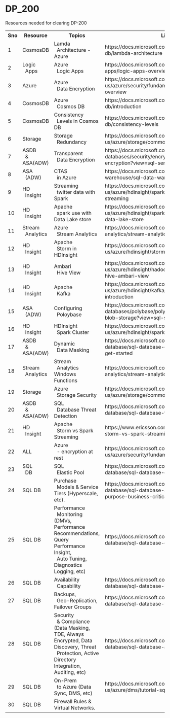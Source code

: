 # DP_200
Resources needed for clearing DP-200

<table class="tg">
  <tr>
    <th class="tg-0lax">Sno</th>
    <th class="tg-0lax">Resource</th>
    <th class="tg-0lax">Topics</th>
    <th class="tg-0lax">Links</th>
    <th class="tg-0lax">Youtube</th>
  </tr>
  <tr>
    <td class="tg-0lax">1</td>
    <td class="tg-0lax">CosmosDB</td>
    <td class="tg-0lax">Lamda<br>&nbsp;&nbsp;Architecture - Azure</td>
    <td class="tg-0lax">https://docs.microsoft.com/en-us/azure/cosmos-db/lambda-architecture</td>
    <td class="tg-0lax">https://www.youtube.com/watch?v=AY2ucu4HgeQ</td>
  </tr>
  <tr>
    <td class="tg-0lax">2</td>
    <td class="tg-0lax">Logic<br>&nbsp;&nbsp;Apps</td>
    <td class="tg-0lax">Azure<br>&nbsp;&nbsp;Logic Apps</td>
    <td class="tg-0lax">https://docs.microsoft.com/en-us/azure/logic-apps/logic-apps-overview</td>
    <td class="tg-0lax"> </td>
  </tr>
  <tr>
    <td class="tg-0lax">3</td>
    <td class="tg-0lax">Azure</td>
    <td class="tg-0lax">Azure<br>&nbsp;&nbsp;Data Encryption</td>
    <td class="tg-0lax">https://docs.microsoft.com/en-us/azure/security/fundamentals/encryption-overview</td>
    <td class="tg-0lax"> </td>
  </tr>
  <tr>
    <td class="tg-0lax">4</td>
    <td class="tg-0lax">CosmosDB</td>
    <td class="tg-0lax">Azure<br>&nbsp;&nbsp;Cosmos DB</td>
    <td class="tg-0lax">https://docs.microsoft.com/en-us/azure/cosmos-db/introduction</td>
    <td class="tg-0lax"> </td>
  </tr>
  <tr>
    <td class="tg-0lax">5</td>
    <td class="tg-0lax">CosmosDB</td>
    <td class="tg-0lax">Consistency<br>&nbsp;&nbsp;Levels in Cosmos DB</td>
    <td class="tg-0lax">https://docs.microsoft.com/en-us/azure/cosmos-db/consistency-levels</td>
    <td class="tg-0lax"> </td>
  </tr>
  <tr>
    <td class="tg-0lax">6</td>
    <td class="tg-0lax">Storage</td>
    <td class="tg-0lax">Storage<br>&nbsp;&nbsp;Redundancy</td>
    <td class="tg-0lax">https://docs.microsoft.com/en-us/azure/storage/common/storage-redundancy</td>
    <td class="tg-0lax"> </td>
  </tr>
  <tr>
    <td class="tg-0lax">7</td>
    <td class="tg-0lax">ASDB<br>&nbsp;&nbsp;&amp; ASA(ADW)</td>
    <td class="tg-0lax">Transparent<br>&nbsp;&nbsp;Data Encryption</td>
    <td class="tg-0lax">https://docs.microsoft.com/en-us/sql/relational-databases/security/encryption/transparent-data-encryption?view=sql-server-ver15</td>
    <td class="tg-0lax"> </td>
  </tr>
  <tr>
    <td class="tg-0lax">8</td>
    <td class="tg-0lax">ASA<br>&nbsp;&nbsp;(ADW)</td>
    <td class="tg-0lax">CTAS<br>&nbsp;&nbsp;in Azure</td>
    <td class="tg-0lax">https://docs.microsoft.com/en-us/azure/sql-data-warehouse/sql-data-warehouse-develop-ctas</td>
    <td class="tg-0lax"> </td>
  </tr>
  <tr>
    <td class="tg-0lax">9</td>
    <td class="tg-0lax">HD<br>&nbsp;&nbsp;Insight</td>
    <td class="tg-0lax">Streaming<br>&nbsp;&nbsp;twitter data with Spark</td>
    <td class="tg-0lax">https://docs.microsoft.com/en-us/azure/hdinsight/spark/apache-spark-eventhub-streaming</td>
    <td class="tg-0lax">https://www.youtube.com/watch?v=sJ02fNsor3M</td>
  </tr>
  <tr>
    <td class="tg-0lax">10</td>
    <td class="tg-0lax">HD<br>&nbsp;&nbsp;Insight</td>
    <td class="tg-0lax">Apache<br>&nbsp;&nbsp;spark use with Data Lake store</td>
    <td class="tg-0lax">https://docs.microsoft.com/en-us/azure/hdinsight/spark/apache-spark-use-with-data-lake-store</td>
    <td class="tg-0lax"> </td>
  </tr>
  <tr>
    <td class="tg-0lax">11</td>
    <td class="tg-0lax">Stream<br>&nbsp;&nbsp;Analytics</td>
    <td class="tg-0lax">Azure<br>&nbsp;&nbsp;Stream Analytics</td>
    <td class="tg-0lax">https://docs.microsoft.com/en-us/azure/stream-analytics/stream-analytics-introduction</td>
    <td class="tg-0lax">https://www.youtube.com/watch?v=sJ02fNsor3M</td>
  </tr>
  <tr>
    <td class="tg-0lax">12</td>
    <td class="tg-0lax">HD<br>&nbsp;&nbsp;Insight</td>
    <td class="tg-0lax">Apache<br>&nbsp;&nbsp;Storm in HDInsight</td>
    <td class="tg-0lax">https://docs.microsoft.com/en-us/azure/hdinsight/storm/apache-storm-overview</td>
    <td class="tg-0lax"> </td>
  </tr>
  <tr>
    <td class="tg-0lax">13</td>
    <td class="tg-0lax">HD<br>&nbsp;&nbsp;Insight</td>
    <td class="tg-0lax">Ambari<br>&nbsp;&nbsp;Hive View</td>
    <td class="tg-0lax">https://docs.microsoft.com/en-us/azure/hdinsight/hadoop/apache-hadoop-use-hive-ambari-view</td>
    <td class="tg-0lax"> </td>
  </tr>
  <tr>
    <td class="tg-0lax">14</td>
    <td class="tg-0lax">HD<br>&nbsp;&nbsp;Insight</td>
    <td class="tg-0lax">Apache<br>&nbsp;&nbsp;Kafka</td>
    <td class="tg-0lax">https://docs.microsoft.com/en-us/azure/hdinsight/kafka/apache-kafka-introduction</td>
    <td class="tg-0lax"> </td>
  </tr>
  <tr>
    <td class="tg-0lax">15</td>
    <td class="tg-0lax">ASA<br>&nbsp;&nbsp;(ADW)</td>
    <td class="tg-0lax">Configuring<br>&nbsp;&nbsp;Poloybase</td>
    <td class="tg-0lax">https://docs.microsoft.com/en-us/sql/relational-databases/polybase/polybase-configure-azure-blob-storage?view=sql-server-ver15</td>
    <td class="tg-0lax"> </td>
  </tr>
  <tr>
    <td class="tg-0lax">16</td>
    <td class="tg-0lax">HD<br>&nbsp;&nbsp;Insight</td>
    <td class="tg-0lax">HDInsight<br>&nbsp;&nbsp;Spark Cluster</td>
    <td class="tg-0lax">https://docs.microsoft.com/en-us/azure/hdinsight/spark/apache-spark-overview</td>
    <td class="tg-0lax"> </td>
  </tr>
  <tr>
    <td class="tg-0lax">17</td>
    <td class="tg-0lax">ASDB<br>&nbsp;&nbsp;&amp; ASA(ADW)</td>
    <td class="tg-0lax">Dynamic<br>&nbsp;&nbsp;Data Masking</td>
    <td class="tg-0lax">https://docs.microsoft.com/en-us/azure/sql-database/sql-database-dynamic-data-masking-get-started</td>
    <td class="tg-0lax"> </td>
  </tr>
  <tr>
    <td class="tg-0lax">18</td>
    <td class="tg-0lax">Stream<br>&nbsp;&nbsp;Analytics</td>
    <td class="tg-0lax">Stream<br>&nbsp;&nbsp;Analytics Windows Functions</td>
    <td class="tg-0lax">https://docs.microsoft.com/en-us/azure/stream-analytics/stream-analytics-window-functions</td>
    <td class="tg-0lax"> </td>
  </tr>
  <tr>
    <td class="tg-0lax">19</td>
    <td class="tg-0lax">Storage</td>
    <td class="tg-0lax">Azure<br>&nbsp;&nbsp;Storage Security</td>
    <td class="tg-0lax">https://docs.microsoft.com/en-us/azure/storage/common/storage-security-guide</td>
    <td class="tg-0lax"> </td>
  </tr>
  <tr>
    <td class="tg-0lax">20</td>
    <td class="tg-0lax">ASDB<br>&nbsp;&nbsp;&amp; ASA(ADW)</td>
    <td class="tg-0lax">SQL<br>&nbsp;&nbsp;Database Threat Detection</td>
    <td class="tg-0lax">https://docs.microsoft.com/en-us/azure/sql-database/sql-database-threat-detection</td>
    <td class="tg-0lax"> </td>
  </tr>
  <tr>
    <td class="tg-0lax">21</td>
    <td class="tg-0lax">HD<br>&nbsp;&nbsp;Insight</td>
    <td class="tg-0lax">Apache<br>&nbsp;&nbsp;Storm vs Spark Streaming</td>
    <td class="tg-0lax">https://www.ericsson.com/en/blog/2015/7/apache-storm-vs-spark-streaming</td>
    <td class="tg-0lax"> </td>
  </tr>
  <tr>
    <td class="tg-0lax">22</td>
    <td class="tg-0lax">ALL</td>
    <td class="tg-0lax">Azure<br>&nbsp;&nbsp;- encryption at rest</td>
    <td class="tg-0lax">https://docs.microsoft.com/en-us/azure/security/fundamentals/encryption-atrest</td>
    <td class="tg-0lax"> </td>
  </tr>
  <tr>
    <td class="tg-0lax">23</td>
    <td class="tg-0lax">SQL<br>&nbsp;&nbsp;DB</td>
    <td class="tg-0lax">SQL<br>&nbsp;&nbsp;Elastic Pool</td>
    <td class="tg-0lax">https://docs.microsoft.com/en-us/azure/sql-database/sql-database-elastic-pool</td>
    <td class="tg-0lax"> </td>
  </tr>
  <tr>
    <td class="tg-0lax">24</td>
    <td class="tg-0lax">SQL DB</td>
    <td class="tg-0lax">Purchase<br>&nbsp;&nbsp;Models &amp; Service Tiers (Hyperscale, etc).</td>
    <td class="tg-0lax">https://docs.microsoft.com/en-us/azure/sql-database/sql-database-service-tiers-general-purpose-business-critical</td>
    <td class="tg-0lax"> </td>
  </tr>
  <tr>
    <td class="tg-0lax">25</td>
    <td class="tg-0lax">SQL DB</td>
    <td class="tg-0lax">Performance<br>&nbsp;&nbsp;Monitoring (DMVs, Performance Recommendations, Query Performance Insight,<br>&nbsp;&nbsp;Auto Tuning, Diagnostics Logging, etc)</td>
    <td class="tg-0lax">https://docs.microsoft.com/en-us/azure/sql-database/sql-database-query-performance</td>
    <td class="tg-0lax"> </td>
  </tr>
  <tr>
    <td class="tg-0lax">26</td>
    <td class="tg-0lax">SQL DB</td>
    <td class="tg-0lax">Availability<br>&nbsp;&nbsp;Capability</td>
    <td class="tg-0lax">https://docs.microsoft.com/en-us/azure/sql-database/sql-database-high-availability</td>
    <td class="tg-0lax"> </td>
  </tr>
  <tr>
    <td class="tg-0lax">27</td>
    <td class="tg-0lax">SQL DB</td>
    <td class="tg-0lax">Backups,<br>&nbsp;&nbsp;Geo-Replication, Failover Groups</td>
    <td class="tg-0lax">https://docs.microsoft.com/en-us/azure/sql-database/sql-database-business-continuity</td>
    <td class="tg-0lax"> </td>
  </tr>
  <tr>
    <td class="tg-0lax">28</td>
    <td class="tg-0lax">SQL DB</td>
    <td class="tg-0lax">Security<br>&nbsp;&nbsp;&amp; Compliance (Data Masking, TDE, Always Encrypted, Data Discovery, Threat<br>&nbsp;&nbsp;Protection, Active Directory Integration, Auditing, etc)</td>
    <td class="tg-0lax">https://docs.microsoft.com/en-us/azure/sql-database/sql-database-auditing</td>
    <td class="tg-0lax"> </td>
  </tr>
  <tr>
    <td class="tg-0lax">29</td>
    <td class="tg-0lax">SQL DB</td>
    <td class="tg-0lax">On-Prem<br>&nbsp;&nbsp;to Azure (Data Sync, DMS, etc)</td>
    <td class="tg-0lax">https://docs.microsoft.com/en-us/azure/dms/tutorial-sql-server-to-azure-sql</td>
    <td class="tg-0lax"> </td>
  </tr>
  <tr>
    <td class="tg-0lax">30</td>
    <td class="tg-0lax">SQL DB</td>
    <td class="tg-0lax">Firewall Rules &amp; Virtual Networks.</td>
    <td class="tg-0lax"> </td>
    <td class="tg-0lax"> </td>
  </tr>
</table>
